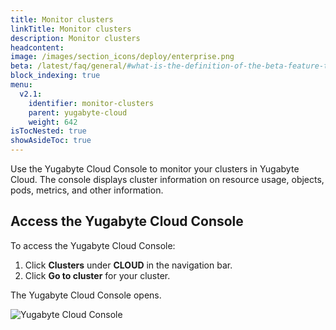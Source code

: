 ```yaml
---
title: Monitor clusters
linkTitle: Monitor clusters
description: Monitor clusters
headcontent:
image: /images/section_icons/deploy/enterprise.png
beta: /latest/faq/general/#what-is-the-definition-of-the-beta-feature-tag
block_indexing: true
menu:
  v2.1:
    identifier: monitor-clusters
    parent: yugabyte-cloud
    weight: 642
isTocNested: true
showAsideToc: true
---
```


Use the Yugabyte Cloud Console to monitor your clusters in Yugabyte Cloud. The console displays
cluster information on resource usage, objects, pods, metrics, and other information.

## Access the Yugabyte Cloud Console

To access the Yugabyte Cloud Console:

1. Click **Clusters** under **CLOUD** in the navigation bar.
2. Click **Go to cluster** for your cluster.

The Yugabyte Cloud Console opens.

![Yugabyte Cloud Console](/images/deploy/yugabyte-cloud/yugabyte-cloud-console.png)
